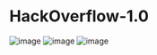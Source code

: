 # HackOverflow-1.0
![image](https://user-images.githubusercontent.com/101473969/226077676-a0d4ab59-67c7-417a-995d-e719e11eef47.png)
![image](https://user-images.githubusercontent.com/101473969/226077679-69ec5076-7295-4add-886b-ef806b6bbc19.png)
![image](https://user-images.githubusercontent.com/101473969/226077682-cc2aa32a-d249-4229-ab9b-b0d9d2d516eb.png)
